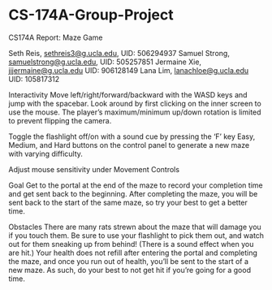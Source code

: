 # CS-174A-Group-Project

CS174A Report: Maze Game

Seth Reis, sethreis3@g.ucla.edu, UID: 506294937
Samuel Strong, samuelstrong@g.ucla.edu, UID: 505257851
Jermaine Xie, jjjermaine@g.ucla.edu UID: 906128149
Lana Lim, lanachloe@g.ucla.edu UID: 105817312

Interactivity
Move left/right/forward/backward with the WASD keys and jump with the spacebar.
Look around by first clicking on the inner screen to use the mouse. The player’s maximum/minimum up/down rotation is limited to prevent flipping the camera. 

Toggle the flashlight off/on with a sound cue by pressing the ‘F’ key
Easy, Medium, and Hard buttons on the control panel to generate a new maze with varying difficulty.

Adjust mouse sensitivity under Movement Controls

Goal
Get to the portal at the end of the maze to record your completion time and get sent back to the beginning.
After completing the maze, you will be sent back to the start of the same maze, so try your best to get a better time.

Obstacles
There are many rats strewn about the maze that will damage you if you touch them. Be sure to use your flashlight to pick them out, and watch out for them sneaking up from behind! (There is a sound effect when you are hit.)
Your health does not refill after entering the portal and completing the maze, and once you run out of health, you’ll be sent to the start of a new maze. As such, do your best to not get hit if you’re going for a good time.
